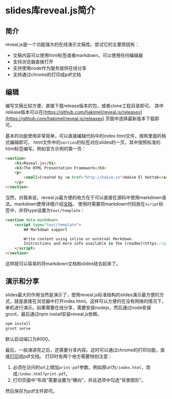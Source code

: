 # slides库reveal.js简介

## 简介
reveal.js是一个功能强大的在线演示文稿库。尝试它的主要原因有：

* 文稿内容可以使用html标签或者markdown，可以使用任何编辑器
* 支持浏览器直接打开
* 支持使用node作为服务提供在线分享
* 支持通过chrome的打印成pdf文档

## 编辑
编写文稿比较方便，直接下载release版本的包，或者clone工程目录即可。
其中release版本可以在[https://github.com/hakimel/reveal.js/releases](https://github.com/hakimel/reveal.js/releases)
页面中选择最新版本下载即可。

基本的功能使用非常简单，可以直接编辑代码中的index.html文件，按照里面的格式编辑即可。
html文件中的```section```的标签对应slides的一页，其中按照标准的html标签编写。例如官方示例的第一页：
```html
<section>
	<h1>Reveal.js</h1>
	<h3>The HTML Presentation Framework</h3>
	<p>
		<small>Created by <a href="http://hakim.se">Hakim El Hattab</a> / <a href="http://twitter.com/hakimel">@hakimel</a></small>
	</p>
</section>
```

当然，对我来说，reveal.js最方便的地方在于可以直接在源码中使用markdown语法。markdown使用详细介绍[文档](https://github.com/hakimel/reveal.js/#markdown)，
使用时需要将markdown代码放在```script```标签中，并将type设置为```text/template```：
```html
<section data-markdown>
	<script type="text/template">
		## Markdown support

		Write content using inline or external Markdown.
		Instructions and more info available in the [readme](https://github.com/hakimel/reveal.js#markdown).
	</script>
</section>
```
这样就可以容易的将markdown文档和slides结合起来了。

## 演示和分享
slides最大的作用当然是演示了，使用reveal.js标准结构的slides演示最方便的方式，就是直接在浏览器中打开index.html。这样可以方便的在没有网络的情况下，
单机进行演示。如果需要在线分享，需要安装nodejs，然后通过node安装grunt，最后通过npm install安装reveal.js依赖。
```bash
npm install
grunt serve
```
默认启动端口为8000。

最后，一般演讲完之后，还需要分享内容。这时可以通过chrome的打印功能，直接[打印](https://github.com/hakimel/reveal.js/#pdf-export)成pdf文档。
打印时有两个地方需要特别注意：

1. 必须在访问的url上增加```print-pdf```参数。例如原url为```/index.html```，改成```/index.html?print-pdf```。
2. 打印页面中“布局”需要设置为“横向”，并且选项中勾选“背景图形”。

然后保存为pdf文件即可。
